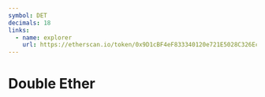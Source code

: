 ```yaml
---
symbol: DET
decimals: 18
links:
  - name: explorer
    url: https://etherscan.io/token/0x9D1cBF4eF833340120e721E5028C326Ec1066c7e
---
```


# Double Ether
